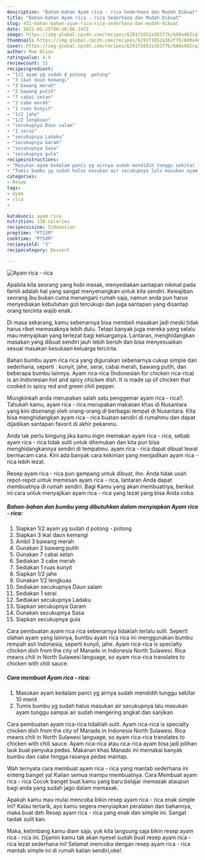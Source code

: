 ```yaml
---
description: "Bahan-bahan Ayam rica - rica Sederhana dan Mudah Dibuat"
title: "Bahan-bahan Ayam rica - rica Sederhana dan Mudah Dibuat"
slug: 431-bahan-bahan-ayam-rica-rica-sederhana-dan-mudah-dibuat
date: 2021-05-25T00:30:06.147Z
image: https://img-global.cpcdn.com/recipes/6291f1652a362f7b/680x482cq70/ayam-rica-rica-foto-resep-utama.jpg
thumbnail: https://img-global.cpcdn.com/recipes/6291f1652a362f7b/680x482cq70/ayam-rica-rica-foto-resep-utama.jpg
cover: https://img-global.cpcdn.com/recipes/6291f1652a362f7b/680x482cq70/ayam-rica-rica-foto-resep-utama.jpg
author: Mae Olson
ratingvalue: 4.4
reviewcount: 15
recipeingredient:
- "1/2 ayam yg sudah d potong  potong"
- "3 ikat daun kemangi"
- "3 bawang merah"
- "2 bawang putih"
- "7 cabai setan"
- "3 cabe merah"
- "1 ruas kunyit"
- "1/2 jahe"
- "1/2 lengkuas"
- "secukupnya Daun salam"
- "1 serai"
- "secukupnya Ladaku"
- "secukupnya Garam"
- "secukupnya Sasa"
- "secukupnya gula"
recipeinstructions:
- "Masukan ayam kedalam panci yg airnya sudah mendidih tunggu sekitar 10 menit"
- "Tumis bumbu yg sudah halus masukan air secukupnya lalu masukan ayam tunggu sampai air sudah mengering angkat dan sanjikan"
categories:
- Resep
tags:
- ayam
- rica
- 

katakunci: ayam rica  
nutrition: 130 calories
recipecuisine: Indonesian
preptime: "PT12M"
cooktime: "PT58M"
recipeyield: "3"
recipecategory: Dessert

---
```



![Ayam rica - rica](https://img-global.cpcdn.com/recipes/6291f1652a362f7b/680x482cq70/ayam-rica-rica-foto-resep-utama.jpg)

Apabila kita seorang yang hobi masak, menyediakan santapan nikmat pada famili adalah hal yang sangat menyenangkan untuk kita sendiri. Kewajiban seorang ibu bukan cuma menangani rumah saja, namun anda pun harus menyediakan kebutuhan gizi tercukupi dan juga santapan yang disantap orang tercinta wajib enak.

Di masa  sekarang, kamu sebenarnya bisa membeli masakan jadi meski tidak harus ribet memasaknya lebih dulu. Tetapi banyak juga mereka yang selalu mau menyajikan yang terlezat bagi keluarganya. Lantaran, menghidangkan masakan yang dibuat sendiri jauh lebih bersih dan bisa menyesuaikan sesuai masakan kesukaan keluarga tercinta. 

Bahan bumbu ayam rica rica yang digunakan sebenarnya cukup simple dan sederhana, seperti : kunyit, jahe, serai, cabai merah, bawang putih, dan beberapa bumbu lainnya. Ayam rica-rica (Indonesian for chicken rica-rica) is an Indonesian hot and spicy chicken dish. It is made up of chicken that cooked in spicy red and green chili pepper.

Mungkinkah anda merupakan salah satu penggemar ayam rica - rica?. Tahukah kamu, ayam rica - rica merupakan makanan khas di Nusantara yang kini disenangi oleh orang-orang di berbagai tempat di Nusantara. Kita bisa menghidangkan ayam rica - rica buatan sendiri di rumahmu dan dapat dijadikan santapan favorit di akhir pekanmu.

Anda tak perlu bingung jika kamu ingin memakan ayam rica - rica, sebab ayam rica - rica tidak sulit untuk ditemukan dan kita pun bisa menghidangkannya sendiri di tempatmu. ayam rica - rica dapat dibuat lewat bermacam cara. Kini ada banyak cara kekinian yang menjadikan ayam rica - rica lebih lezat.

Resep ayam rica - rica pun gampang untuk dibuat, lho. Anda tidak usah repot-repot untuk memesan ayam rica - rica, lantaran Anda dapat membuatnya di rumah sendiri. Bagi Kamu yang akan membuatnya, berikut ini cara untuk menyajikan ayam rica - rica yang lezat yang bisa Anda coba.

<!--inarticleads1-->

##### Bahan-bahan dan bumbu yang dibutuhkan dalam menyiapkan Ayam rica - rica:

1. Siapkan 1/2 ayam yg sudah d potong - potong
1. Siapkan 3 ikat daun kemangi
1. Ambil 3 bawang merah
1. Gunakan 2 bawang putih
1. Gunakan 7 cabai setan
1. Sediakan 3 cabe merah
1. Sediakan 1 ruas kunyit
1. Siapkan 1/2 jahe
1. Gunakan 1/2 lengkuas
1. Sediakan secukupnya Daun salam
1. Sediakan 1 serai
1. Sediakan secukupnya Ladaku
1. Siapkan secukupnya Garam
1. Gunakan secukupnya Sasa
1. Siapkan secukupnya gula


Cara pembuatan ayam rica rica sebenarnya tidaklah terlalu sulit. Seperti olahan ayam yang lainnya, bumbu ayam rica rica ini menggunakan bumbu rempah asli Indonesia, seperti kunyit, jahe. Ayam rica-rica is specialty chicken dish from the city of Manado in Indonesia North Sulawesi. Rica means chili in North Sulawesi language, so ayam rica-rica translates to chicken with chili sauce. 

<!--inarticleads2-->

##### Cara membuat Ayam rica - rica:

1. Masukan ayam kedalam panci yg airnya sudah mendidih tunggu sekitar 10 menit
1. Tumis bumbu yg sudah halus masukan air secukupnya lalu masukan ayam tunggu sampai air sudah mengering angkat dan sanjikan


Cara pembuatan ayam rica-rica tidaklah sulit. Ayam rica-rica is specialty chicken dish from the city of Manado in Indonesia North Sulawesi. Rica means chili in North Sulawesi language, so ayam rica-rica translates to chicken with chili sauce. Ayam rica-rica atau rica-rica ayam bisa jadi pilihan lauk buat penyuka pedas. Makanan khas Manado ini memakai banyak bumbu dan cabe hingga rasanya pedas mantap. 

Wah ternyata cara membuat ayam rica - rica yang mantab sederhana ini enteng banget ya! Kalian semua mampu membuatnya. Cara Membuat ayam rica - rica Cocok banget buat kamu yang baru belajar memasak ataupun bagi anda yang sudah jago dalam memasak.

Apakah kamu mau mulai mencoba bikin resep ayam rica - rica enak simple ini? Kalau tertarik, ayo kamu segera menyiapkan peralatan dan bahannya, maka buat deh Resep ayam rica - rica yang enak dan simple ini. Sangat taidak sulit kan. 

Maka, ketimbang kamu diam saja, yuk kita langsung saja bikin resep ayam rica - rica ini. Dijamin kamu tak akan nyesel sudah buat resep ayam rica - rica lezat sederhana ini! Selamat mencoba dengan resep ayam rica - rica mantab simple ini di rumah kalian sendiri,oke!.

